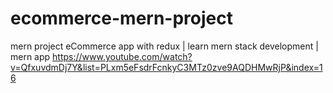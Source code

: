 # ecommerce-mern-project
mern project eCommerce app with redux | learn mern stack development | mern app
https://www.youtube.com/watch?v=QfxuvdmDj7Y&list=PLxm5eFsdrFcnkyC3MTz0zve9AQDHMwRjP&index=16